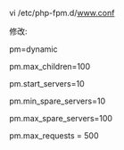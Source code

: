 vi /etc/php-fpm.d/www.conf

修改:

pm=dynamic

pm.max\_children=100

pm.start\_servers=10

pm.min\_spare\_servers=10

pm.max\_spare\_servers=100

pm.max\_requests = 500

